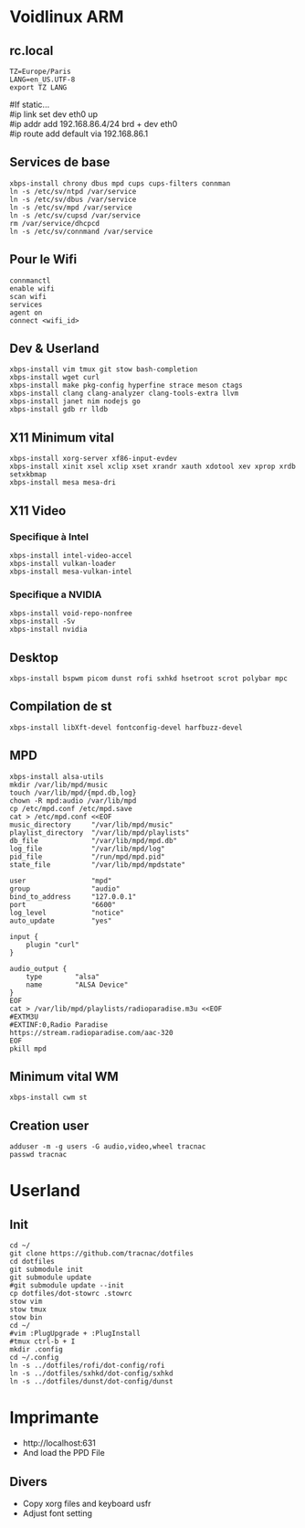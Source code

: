 # Voidlinux ARM

## rc.local
```
TZ=Europe/Paris
LANG=en_US.UTF-8
export TZ LANG
```

#If static...  
#ip link set dev eth0 up  
#ip addr add 192.168.86.4/24 brd + dev eth0  
#ip route add default via 192.168.86.1  

## Services de base
```shell
xbps-install chrony dbus mpd cups cups-filters connman 
ln -s /etc/sv/ntpd /var/service
ln -s /etc/sv/dbus /var/service
ln -s /etc/sv/mpd /var/service
ln -s /etc/sv/cupsd /var/service
rm /var/service/dhcpcd
ln -s /etc/sv/connmand /var/service
```

## Pour le Wifi
```shell
connmanctl  
enable wifi  
scan wifi
services
agent on
connect <wifi_id>
```

## Dev & Userland
```shell
xbps-install vim tmux git stow bash-completion
xbps-install wget curl
xbps-install make pkg-config hyperfine strace meson ctags
xbps-install clang clang-analyzer clang-tools-extra llvm
xbps-install janet nim nodejs go
xbps-install gdb rr lldb
```

## X11 Minimum vital
```shell
xbps-install xorg-server xf86-input-evdev
xbps-install xinit xsel xclip xset xrandr xauth xdotool xev xprop xrdb setxkbmap
xbps-install mesa mesa-dri
```

## X11 Video
### Specifique à Intel
``` Shell
xbps-install intel-video-accel
xbps-install vulkan-loader
xbps-install mesa-vulkan-intel
```
### Specifique a NVIDIA
```shell
xbps-install void-repo-nonfree
xbps-install -Sv
xbps-install nvidia
```

## Desktop
```shell
xbps-install bspwm picom dunst rofi sxhkd hsetroot scrot polybar mpc
```
## Compilation de st
```shell
xbps-install libXft-devel fontconfig-devel harfbuzz-devel
```

## MPD
```
xbps-install alsa-utils
mkdir /var/lib/mpd/music
touch /var/lib/mpd/{mpd.db,log}
chown -R mpd:audio /var/lib/mpd
cp /etc/mpd.conf /etc/mpd.save
cat > /etc/mpd.conf <<EOF
music_directory     "/var/lib/mpd/music"
playlist_directory  "/var/lib/mpd/playlists"
db_file             "/var/lib/mpd/mpd.db"
log_file            "/var/lib/mpd/log"
pid_file            "/run/mpd/mpd.pid"
state_file          "/var/lib/mpd/mpdstate"

user                "mpd"
group               "audio"
bind_to_address     "127.0.0.1"
port                "6600"
log_level			"notice"
auto_update         "yes"

input {
    plugin "curl"
}

audio_output {
	type		"alsa"
	name		"ALSA Device"
}
EOF
cat > /var/lib/mpd/playlists/radioparadise.m3u <<EOF
#EXTM3U
#EXTINF:0,Radio Paradise
https://stream.radioparadise.com/aac-320
EOF
pkill mpd
```

## Minimum vital WM
```shell
xbps-install cwm st
```

## Creation user
```shell
adduser -m -g users -G audio,video,wheel tracnac
passwd tracnac
```

# Userland
## Init

```shell
cd ~/
git clone https://github.com/tracnac/dotfiles
cd dotfiles
git submodule init
git submodule update
#git submodule update --init
cp dotfiles/dot-stowrc .stowrc
stow vim
stow tmux
stow bin
cd ~/
#vim :PlugUpgrade + :PlugInstall
#tmux ctrl-b + I
mkdir .config
cd ~/.config
ln -s ../dotfiles/rofi/dot-config/rofi
ln -s ../dotfiles/sxhkd/dot-config/sxhkd
ln -s ../dotfiles/dunst/dot-config/dunst
```

# Imprimante
- http://localhost:631
- And load the PPD File

## Divers
- Copy xorg files and keyboard usfr
- Adjust font setting 
